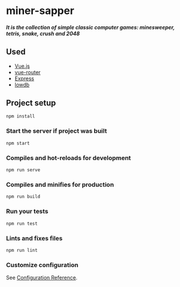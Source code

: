 # miner-sapper

##### It is the collection of simple classic computer games: minesweeper, tetris, snake, crush and 2048

## Used

* [Vue.js](https://vuejs.org/)
* [vue-router](https://router.vuejs.org/)
* [Express](https://expressjs.com/)
* [lowdb](https://github.com/typicode/lowdb)

## Project setup
```
npm install
```

### Start the server if project was built
```
npm start
```

### Compiles and hot-reloads for development
```
npm run serve
```

### Compiles and minifies for production
```
npm run build
```

### Run your tests
```
npm run test
```

### Lints and fixes files
```
npm run lint
```

### Customize configuration
See [Configuration Reference](https://cli.vuejs.org/config/).

